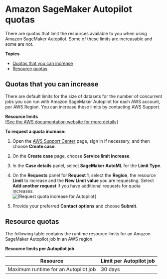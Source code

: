 # Amazon SageMaker Autopilot quotas<a name="autopilot-quotas"></a>

There are quotas that limit the resources available to you when using Amazon SageMaker Autopilot\. Some of these limits are increasable and some are not\. 

**Topics**
+ [Quotas that you can increase](#autopilot-quotas-limits-increasable)
+ [Resource quotas](#autopilot-quotas-resource-limits)

## Quotas that you can increase<a name="autopilot-quotas-limits-increasable"></a>

There are default limits for the size of datasets for the number of concurrent jobs you can run with Amazon SageMaker Autopilot for each AWS account, per AWS Region\. You can increase these limits by contacting AWS Support\.


**Resource limits**  
[\[See the AWS documentation website for more details\]](http://docs.aws.amazon.com/sagemaker/latest/dg/autopilot-quotas.html)

**To request a quota increase:**

1. Open the [AWS Support Center](https://console.aws.amazon.com/support/home#/) page, sign in if necessary, and then choose **Create case**\. 

1. On the **Create case** page, choose **Service limit increase**\.

1. In the **Case details** panel, select **SageMaker AutoML** for the **Limit Type**\.

1. On the **Requests** panel for **Request 1**, select the **Region**, the resource **Limit** to increase and the **New Limit value** you are requesting\. Select **Add another request** if you have additional requests for quota increases\.   
![\[Request quota increase for Autopilot\]](http://docs.aws.amazon.com/sagemaker/latest/dg/images/autopilot/automl-quotas-service-limit-increase-request.PNG)

1. Provide your preferred **Contact options** and choose **Submit**\. 

## Resource quotas<a name="autopilot-quotas-resource-limits"></a>

The following table contains the runtime resource limits for an Amazon SageMaker Autopilot job in an AWS region\.


**Resource limits per Autopilot job**  

| Resource | Limit per Autopilot job | 
| --- | --- | 
| Maximum runtime for an Autopilot job | 30 days | 